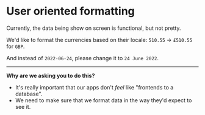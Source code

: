 # User oriented formatting

Currently, the data being show on screen is functional, but not pretty.

We'd like to format the currencies based on their locale: `510.55` -> `£510.55` for `GBP`.

And instead of `2022-06-24`, please change it to `24 June 2022`.

---

**Why are we asking you to do this?**

- It's really important that our apps don't _feel_ like "frontends to a database".
- We need to make sure that we format data in the way they'd expect to see it.
